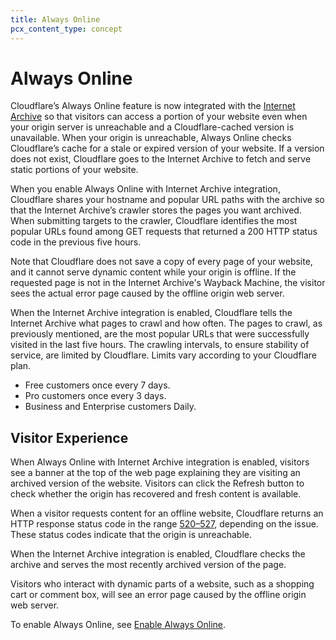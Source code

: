 ```yaml
---
title: Always Online
pcx_content_type: concept
---
```


# Always Online

Cloudflare’s Always Online feature is now integrated with the [Internet Archive](https://archive.org/) so that visitors can access a portion of your website even when your origin server is unreachable and a Cloudflare-cached version is unavailable. When your origin is unreachable, Always Online checks Cloudflare’s cache for a stale or expired version of your website. If a version does not exist, Cloudflare goes to the Internet Archive to fetch and serve static portions of your website.

When you enable Always Online with Internet Archive integration, Cloudflare shares your hostname and popular URL paths with the archive so that the Internet Archive’s crawler stores the pages you want archived. When submitting targets to the crawler, Cloudflare identifies the most popular URLs found among GET requests that returned a 200 HTTP status code in the previous five hours.

Note that Cloudflare does not save a copy of every page of your website, and it cannot serve dynamic content while your origin is offline. If the requested page is not in the Internet Archive's Wayback Machine, the visitor sees the actual error page caused by the offline origin web server.

When the Internet Archive integration is enabled, Cloudflare tells the Internet Archive what pages to crawl and how often. The pages to crawl, as previously mentioned, are the most popular URLs that were successfully visited in the last five hours. The crawling intervals, to ensure stability of service, are limited by Cloudflare. Limits vary according to your Cloudflare plan.

- Free customers once every 7 days.
- Pro customers once every 3 days.
- Business and Enterprise customers Daily.

## Visitor Experience

When Always Online with Internet Archive integration is enabled, visitors see a banner at the top of the web page explaining they are visiting an archived version of the website. Visitors can click the Refresh button to check whether the origin has recovered and fresh content is available.

When a visitor requests content for an offline website, Cloudflare returns an HTTP response status code in the range [520–527](https://support.cloudflare.com/hc/en-us/articles/115003011431-Troubleshooting-Cloudflare-5XX-errors#:~:text=Error%20520%20occurs%20when%20the,or%20unexpected%20response%20to%20Cloudflare.&text=Contact%20your%20hosting%20provider%20or%20site%20administrator%20and%20request%20a,Origin%20web%20server%20application%20crashes), depending on the issue. These status codes indicate that the origin is unreachable.

When the Internet Archive integration is enabled, Cloudflare checks the archive and serves the most recently archived version of the page.

Visitors who interact with dynamic parts of a website, such as a shopping cart or comment box, will see an error page caused by the offline origin web server.

To enable Always Online, see [Enable Always Online](/cache/how-to/enable-always-online/).
